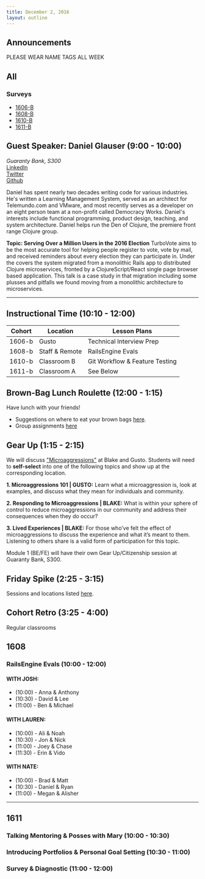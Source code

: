 ```yaml
---
title: December 2, 2016
layout: outline
---
```



## Announcements

PLEASE WEAR NAME TAGS ALL WEEK

## All

### Surveys
* [1606-B](https://goo.gl/forms/xFLL6zqCCUfmLcRM2)
* [1608-B]()
* [1610-B](https://goo.gl/forms/uB4jADRfA46eTlGR2)
* [1611-B](https://docs.google.com/forms/d/e/1FAIpQLScybY09sibNu_OwOfha7YIXaQaKWc6R2gUKbtz_c90wzRoNTA/viewform)

## Guest Speaker: Daniel Glauser (9:00 - 10:00)
*Guaranty Bank, S300*  
[LinkedIn](https://www.linkedin.com/in/danglauser)  
[Twitter](https://twitter.com/danielglauser)  
[Github](https://github.com/danielglauser)  

Daniel has spent nearly two decades writing code for various industries. He's written a Learning Management System, served as an architect for Telemundo.com and VMware, and most recently serves as a developer on an eight person team at a non-profit called Democracy Works. Daniel's interests include functional programming, product design, teaching, and system architecture. Daniel helps run the Den of Clojure, the premiere front range Clojure group.  

**Topic: Serving Over a Million Users in the 2016 Election**
TurboVote aims to be the most accurate tool for helping people register to vote, vote by mail, and received reminders about every election they can participate in. Under the covers the system migrated from a monolithic Rails app to distributed Clojure microservices, fronted by a ClojureScript/React single page browser based application. This talk is a case study in that migration including some plusses and pitfalls we found moving from a monolithic architecture to microservices.

***

## Instructional Time (10:10 - 12:00)

| Cohort | Location | Lesson Plans |
| ------ | -------- | ------------ |
| 1606-b | Gusto | Technical Interview Prep |
| 1608-b | Staff & Remote | RailsEngine Evals |
| 1610-b | Classroom B | Git Workflow & Feature Testing |
| 1611-b | Classroom A | See Below |

## Brown-Bag Lunch Roulette (12:00 - 1:15)
Have lunch with your friends!

* Suggestions on where to eat your brown bags [here](http://goo.gl/mHcSpv).
* Group assignments [here](https://github.com/turingschool/interdisciplinary-planning/blob/master/groups/20161202.markdown)


## Gear Up (1:15 - 2:15)
We will discuss ["Microaggressions"](https://github.com/turingschool/gear-up/blob/master/microaggressions.markdown) at Blake and Gusto. Students will need to **self-select** into one of the following topics and show up at the corresponding location.

**1. Microaggressions 101 | GUSTO:** Learn what a microaggression is, look at examples, and discuss what they mean for individuals and community.  

**2. Responding to Microaggressions | BLAKE:** What is within your sphere of control to reduce microaggressions in our community and address their consequences when they do occur?  

**3. Lived Experiences | BLAKE:** For those who’ve felt the effect of microaggressions to discuss the experience and what it’s meant to them. Listening to others share is a valid form of participation for this topic.  

Module 1 (BE/FE) will have their own Gear Up/Citizenship session at Guaranty Bank, S300.

## Friday Spike (2:25 - 3:15)
Sessions and locations listed [here](https://docs.google.com/spreadsheets/d/1K5JRLoSOHwv4SqE3B6uuXNFuZ9chn3Xop_9fpB9Wyh4/edit?usp=sharing).

## Cohort Retro (3:25 - 4:00)
Regular classrooms

## 1608

### RailsEngine Evals (10:00 - 12:00)

#### WITH JOSH:

* (10:00) - Anna & Anthony
* (10:30) - David & Lee
* (11:00) - Ben & Michael

#### WITH LAUREN:

* (10:00) - Ali & Noah
* (10:30) - Jon & Nick
* (11:00) - Joey & Chase
* (11:30) - Erin & Vido

#### WITH NATE:

* (10:00) - Brad & Matt
* (10:30) - Daniel & Ryan
* (11:00) - Megan & Alisher

***

## 1611

### Talking Mentoring & Posses with Mary (10:00 - 10:30)

### Introducing Portfolios & Personal Goal Setting (10:30 - 11:00)

### Survey & Diagnostic (11:00 - 12:00)
